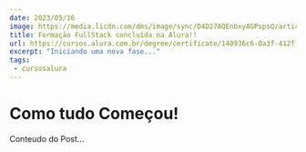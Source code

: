 ```yaml
---
date: 2023/05/16
image: https://media.licdn.com/dms/image/sync/D4D27AQEnbxyAGPspsQ/articleshare-shrink_800/0/1706719354968?e=1707346800&v=beta&t=vGl4CIel0dh5Zlnn3whqmM1JmXsIVHJBdVmo3ZN0n_o
title: Formação FullStack concluída na Alura!!
url: https://cursos.alura.com.br/degree/certificate/140936c6-0a3f-412f-af51-ea48de693b14
excerpt: "Iniciando uma nova fase..."
tags:
 - cursosalura
---
```

# Como tudo Começou!

Conteudo do Post...
